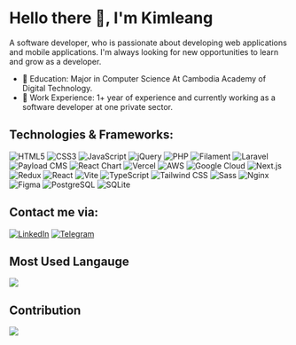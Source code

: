 # Hello there 👋, I'm Kimleang

A software developer, who is passionate about developing web applications and mobile applications. I'm always looking for new opportunities to learn and grow as a developer.

- 🏫 Education: Major in Computer Science At Cambodia Academy of Digital Technology.
- 💼 Work Experience: 1+ year of experience and currently working as a software developer at one private sector.

## Technologies & Frameworks:
![HTML5](https://img.shields.io/badge/HTML5-%23E34F26.svg?style=for-the-badge&logo=html5&logoColor=white)
![CSS3](https://img.shields.io/badge/CSS3-%231572B6.svg?style=for-the-badge&logo=css3&logoColor=white)
![JavaScript](https://img.shields.io/badge/JavaScript-%23F7DF1E.svg?style=for-the-badge&logo=javascript&logoColor=black)
![jQuery](https://img.shields.io/badge/jQuery-%230769AD.svg?style=for-the-badge&logo=jquery&logoColor=white)
![PHP](https://img.shields.io/badge/PHP-%23777BB4.svg?style=for-the-badge&logo=php&logoColor=white)
![Filament](https://img.shields.io/badge/Filament-%23F24E1E.svg?style=for-the-badge&logo=filament&logoColor=white)
![Laravel](https://img.shields.io/badge/Laravel-%23FF2D20.svg?style=for-the-badge&logo=laravel&logoColor=white)
![Payload CMS](https://img.shields.io/badge/Payload%20CMS-%23000000.svg?style=for-the-badge&logo=payload-cms&logoColor=white)
![React Chart](https://img.shields.io/badge/React%20Chart-%2361DAFB.svg?style=for-the-badge&logo=react&logoColor=black)
![Vercel](https://img.shields.io/badge/Vercel-%23000000.svg?style=for-the-badge&logo=vercel&logoColor=white)
![AWS](https://img.shields.io/badge/AWS-%23232F3E.svg?style=for-the-badge&logo=amazon-aws&logoColor=white)
![Google Cloud](https://img.shields.io/badge/Google%20Cloud-%234285F4.svg?style=for-the-badge&logo=google-cloud&logoColor=white)
![Next.js](https://img.shields.io/badge/Next.js-%23000000.svg?style=for-the-badge&logo=nextdotjs&logoColor=white)
![Redux](https://img.shields.io/badge/Redux-%23764ABC.svg?style=for-the-badge&logo=redux&logoColor=white)
![React](https://img.shields.io/badge/React-%2361DAFB.svg?style=for-the-badge&logo=react&logoColor=black)
![Vite](https://img.shields.io/badge/Vite-%23646CFF.svg?style=for-the-badge&logo=vite&logoColor=white)
![TypeScript](https://img.shields.io/badge/TypeScript-%23007ACC.svg?style=for-the-badge&logo=typescript&logoColor=white)
![Tailwind CSS](https://img.shields.io/badge/Tailwind%20CSS-%2306B6D4.svg?style=for-the-badge&logo=tailwind-css&logoColor=white)
![Sass](https://img.shields.io/badge/Sass-%23CC6699.svg?style=for-the-badge&logo=sass&logoColor=white)
![Nginx](https://img.shields.io/badge/Nginx-%23009639.svg?style=for-the-badge&logo=nginx&logoColor=white)
![Figma](https://img.shields.io/badge/Figma-%23F24E1E.svg?style=for-the-badge&logo=figma&logoColor=white)
![PostgreSQL](https://img.shields.io/badge/PostgreSQL-%23336791.svg?style=for-the-badge&logo=postgresql&logoColor=white)
![SQLite](https://img.shields.io/badge/sqlite-%2307405e.svg?style=for-the-badge&logo=sqlite&logoColor=white)


## Contact me via:
[![LinkedIn](https://img.shields.io/badge/LinkedIn-%231877F2.svg?style=for-the-badge&logo=LinkedIn&logoColor=white)](https://www.linkedin.com/in/john-kimleang-33382629a)
[![Telegram](https://img.shields.io/badge/Telegram-%230077B5.svg?style=for-the-badge&logo=Telegram&logoColor=white)](https://t.me/kimm_leang)

## Most Used Langauge
<img src="https://github-readme-stats.vercel.app/api/top-langs/?username=kimmleang&layout=compact&theme=radical" />

## Contribution
<img src="https://github-readme-stats.vercel.app/api?username=kimmleang&show_icons=true&theme=radical&title_color=00ff00&text_color=00ff00" />


